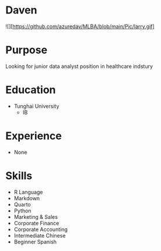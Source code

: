 # Daven

![][https://github.com/azuredav/MLBA/blob/main/Pic/larry.gif]

# Purpose

Looking for junior data analyst position in healthcare indstury

# Education

- Tunghai University
  - IB

# Experience

- None

# Skills

- R Language
- Markdown
- Quarto
- Python
- Marketing & Sales
- Corporate Finance
- Corporate Accounting
- Intermediate Chinese
- Beginner Spanish



[def]: https://github.com/azuredav/MLBA/blob/main/Pic/larry.gif